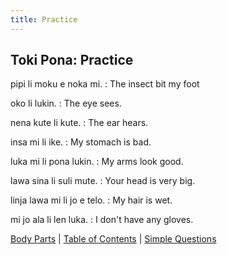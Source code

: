 ```yaml
---
title: Practice
---
```


## Toki Pona: Practice

pipi li moku e noka mi.
: The insect bit my foot

oko li lukin.
: The eye sees.

nena kute li kute.
: The ear hears.

insa mi li ike.
: My stomach is bad.

luka mi li pona lukin.
: My arms look good.

lawa sina li suli mute.
: Your head is very big.

linja lawa mi li jo e telo.
: My hair is wet.

mi jo ala li len luka.
: I don't have any gloves.

[Body Parts](26sijelo.md) | [Table of Contents](toc.md) | [Simple Questions](28SimpleQuestions.md)
